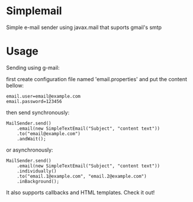 Simplemail
==========

Simple e-mail sender using javax.mail that suports gmail's smtp

Usage
==========

Sending using g-mail:

first create configuration file named 'email.properties' and put the content bellow:
  
    email.user=email@example.com
    email.password=123456

then send synchronously:
  
    MailSender.send()
    	.email(new SimpleTextEmail("Subject", "content text"))
    	.to("email@example.com")
    	.andWait();

or asynchronously:
  
    MailSender.send()
    	.email(new SimpleTextEmail("Subject", "content text"))
    	.individually()
    	.to("email.1@example.com", "email.2@example.com")
    	.inBackground();
		
It also supports callbacks and HTML templates. Check it out!
